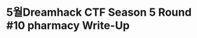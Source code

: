 <!DOCTYPE html>
<html>
<head>
        <link rel="stylesheet" type="text/css" href="sytle.css">
</head>
<body>
        <h1>5월Dreamhack CTF Season 5 Round #10 pharmacy Write-Up</h1>
</body>
<br>
<br>
</html>

